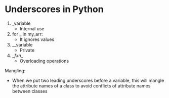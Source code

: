 # Underscores in Python

1. \_variable
	- Internal use 
2. for _ in my_arr:
	- It ignores values
3. \__variable
	- Private
4. \__fxn__
	- Overloading operations

Mangling:
- When we put two leading underscores before a variable, this will mangle the attribute names of a class to avoid conflicts of attribute names between classes